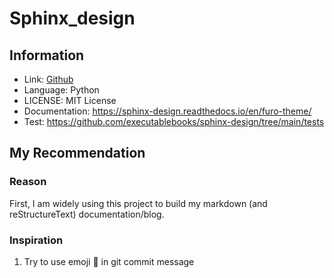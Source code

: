 # Sphinx_design

## Information


+ Link: [Github](https://github.com/executablebooks/sphinx-design)
+ Language: Python
+ LICENSE: MIT License
+ Documentation: https://sphinx-design.readthedocs.io/en/furo-theme/
+ Test: https://github.com/executablebooks/sphinx-design/tree/main/tests

## My Recommendation


### Reason

First, I am widely using this project to build my markdown (and reStructureText) documentation/blog.


### Inspiration

1. Try to use emoji 🚀 in git commit message

